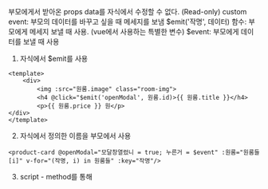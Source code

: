 부모에게서 받아온 props data를 자식에서 수정할 수 없다. (Read-only)
custom event: 부모의 데이터를 바꾸고 싶을 때 메세지를 보냄
$emit('작명', 데이터) 함수: 부모에게 메세지 보낼 때 사용. (vue에서 사용하는 특별한 변수)
$event: 부모에게 데이터를 보낼 때 사용
1. 자식에서 $emit를 사용
``` vue
<template>
	<div>
		<img :src="원룸.image" class="room-img">
		<h4 @click="$emit('openModal', 원룸.id)>{{ 원룸.title }}</h4>
		<p>{{ 원룸.price }} 원</p>
</div>
</template>

```

2. 자식에서 정의한 이름을 부모에서 사용
``` vue
<product-card @openModal="모달창열렸니 = true; 누른거 = $event" :원룸="원룸들[i]" v-for="(작명, i) in 원룸들" :key="작명"/>
```

3. script - method를 통해 